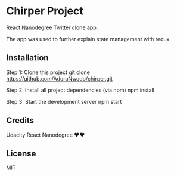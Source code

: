 # Chirper Project

[React Nanodegree](https://www.udacity.com/course/react-nanodegree--nd019) Twitter clone app.

The app was used to further explain state management with redux.


## Installation

Step 1: Clone this project git clone https://github.com/AdoraNwodo/chirper.git

Step 2: Install all project dependencies (via npm) npm install

Step 3: Start the development server npm start


## Credits

Udacity React Nanodegree ❤️❤️


## License

MIT

